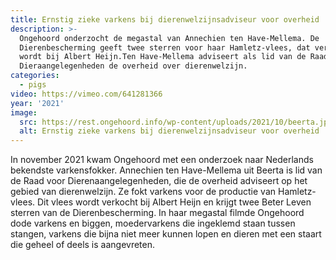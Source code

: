 ```yaml
---
title: Ernstig zieke varkens bij dierenwelzijnsadviseur voor overheid
description: >-
  Ongehoord onderzocht de megastal van Annechien ten Have-Mellema. De
  Dierenbescherming geeft twee sterren voor haar Hamletz-vlees, dat verkocht
  wordt bij Albert Heijn.Ten Have-Mellema adviseert als lid van de Raad voor
  Dieraangelegenheden de overheid over dierenwelzijn.
categories:
  - pigs
video: https://vimeo.com/641281366
year: '2021'
image:
  src: https://rest.ongehoord.info/wp-content/uploads/2021/10/beerta.jpg
  alt: Ernstig zieke varkens bij dierenwelzijnsadviseur voor overheid
---
```


In november 2021 kwam Ongehoord met een onderzoek naar Nederlands bekendste varkensfokker. Annechien ten Have-Mellema uit Beerta is lid van de Raad voor Dierenaangelegenheden, die de overheid adviseert op het gebied van dierenwelzijn. Ze fokt varkens voor de productie van Hamletz-vlees. Dit vlees wordt verkocht bij Albert Heijn en krijgt twee Beter Leven sterren van de Dierenbescherming. In haar megastal filmde Ongehoord dode varkens en biggen, moedervarkens die ingeklemd staan tussen stangen, varkens die bijna niet meer kunnen lopen en dieren met een staart die geheel of deels is aangevreten.
